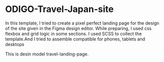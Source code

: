 # ODIGO-Travel-Japan-site

In this template, I tried to create a pixel perfect landing page for the design of the site given in the Figma design editor. While preparing, I used css flexbox and grid logic in some sections. I used SCSS to collect the template.And I tried to assemble compatible for phones, tablets and desktops
  
This is desin model travel-landing-page. 